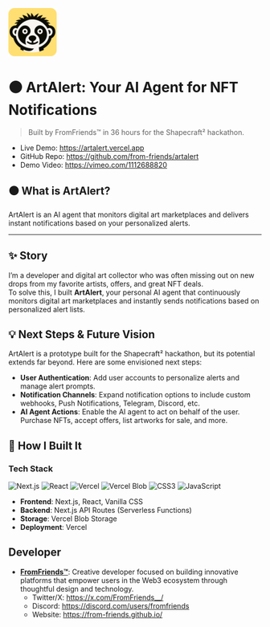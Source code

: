 ![artalert-logo](public/artalert-logo.png)

# ⚫ ArtAlert: Your AI Agent for NFT Notifications
> Built by FromFriends™ in 36 hours for the Shapecraft² hackathon.

- Live Demo: https://artalert.vercel.app
- GitHub Repo: https://github.com/from-friends/artalert
- Demo Video: https://vimeo.com/1112688820

## ⚫ What is ArtAlert?

ArtAlert is an AI agent that monitors digital art marketplaces and delivers instant notifications based on your personalized alerts.

---

## ✨ Story

I’m a developer and digital art collector who was often missing out on new drops from my favorite artists, offers, and great NFT deals.  
To solve this, I built **ArtAlert**, your personal AI agent that continuously monitors digital art marketplaces and instantly sends notifications based on personalized alert lists.


## 💡 Next Steps & Future Vision

ArtAlert is a prototype built for the Shapecraft² hackathon, but its potential extends far beyond. Here are some envisioned next steps:

- **User Authentication**: Add user accounts to personalize alerts and manage alert prompts.
- **Notification Channels**: Expand notification options to include custom webhooks, Push Notifications, Telegram, Discord, etc.
- **AI Agent Actions**: Enable the AI agent to act on behalf of the user. Purchase NFTs, accept offers, list artworks for sale, and more.
  
## 🚀 How I Built It

### Tech Stack

![Next.js](https://img.shields.io/badge/Next.js-14-black?style=for-the-badge&logo=next.js)
![React](https://img.shields.io/badge/React-18-blue?style=for-the-badge&logo=react)
![Vercel](https://img.shields.io/badge/Deployed%20on-Vercel-black?style=for-the-badge&logo=vercel)
![Vercel Blob](https://img.shields.io/badge/Vercel%20Blob-000000?style=for-the-badge&logo=vercel)
![CSS3](https://img.shields.io/badge/CSS3-1572B6?style=for-the-badge&logo=css3&logoColor=white)
![JavaScript](https://img.shields.io/badge/JavaScript-F7DF1E?style=for-the-badge&logo=javascript&logoColor=black)

- **Frontend**: Next.js, React, Vanilla CSS
- **Backend**: Next.js API Routes (Serverless Functions)
- **Storage**: Vercel Blob Storage
- **Deployment**: Vercel

## Developer

- **[FromFriends™](https://from-friends.github.io/)**: Creative developer focused on building innovative platforms that empower users in the Web3 ecosystem through thoughtful design and technology.
  - Twitter/X: https://x.com/FromFriends__/
  - Discord: https://discord.com/users/fromfriends
  - Website: https://from-friends.github.io/
